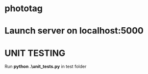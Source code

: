 # phototag

# Launch server on localhost:5000

# UNIT TESTING
Run **python .\unit_tests.py** in test folder